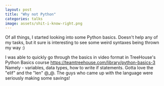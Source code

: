 ```yaml
---
layout: post
title: "Why not Python"
categories: talks
image: assets/shit-i-know-right.png
---
```


Of all things, I started looking into some Python basics. Doesn't help any of my tasks, but it sure is interesting to see some weird syntaxes being thrown my way :)

I was able to quickly go through the basics in video format in TreeHouse's Python Basics course https://teamtreehouse.com/library/python-basics-3
Namely - variables, data types, how to write if statements. Gotta love the "elif" and the "len" @_@. The guys who came up with the language were seriously making some savings! 

